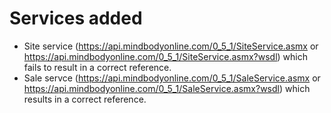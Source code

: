# Services added

- Site service (https://api.mindbodyonline.com/0_5_1/SiteService.asmx or https://api.mindbodyonline.com/0_5_1/SiteService.asmx?wsdl) which fails to result in a correct reference.
- Sale servce (https://api.mindbodyonline.com/0_5_1/SaleService.asmx or https://api.mindbodyonline.com/0_5_1/SaleService.asmx?wsdl) which results in a correct reference.
